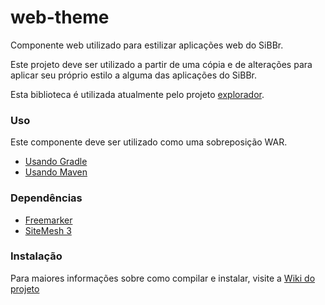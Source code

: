web-theme
====================

Componente web utilizado para estilizar aplicações web do SiBBr.

Este projeto deve ser utilizado a partir de uma cópia e de alterações para aplicar seu próprio estilo a alguma das aplicações do SiBBr.

Esta biblioteca é utilizada atualmente pelo projeto [explorador](https://github.com/sibbr/explorador).

### Uso
Este componente deve ser utilizado como uma sobreposição WAR.

* [Usando Gradle](https://github.com/scalding/gradle-waroverlay-plugin)
* [Usando Maven](http://maven.apache.org/plugins/maven-war-plugin/overlays.html)

### Dependências
* [Freemarker](http://freemarker.org/)
* [SiteMesh 3](http://wiki.sitemesh.org/wiki/display/sitemesh/Home)

### Instalação

Para maiores informações sobre como compilar e instalar, visite a [Wiki do projeto](http://github.com/sibbr/portal-web-theme/wiki)
